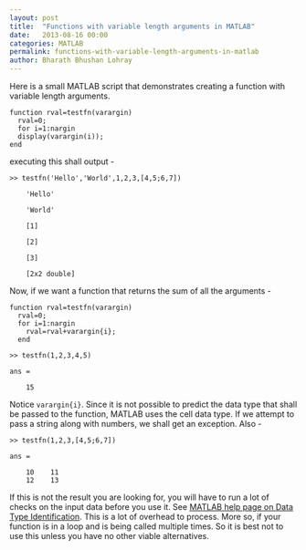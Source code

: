 ```yaml
---
layout: post
title:  "Functions with variable length arguments in MATLAB"
date:   2013-08-16 00:00
categories: MATLAB
permalink: functions-with-variable-length-arguments-in-matlab
author: Bharath Bhushan Lohray
---
```

Here is a small MATLAB script that demonstrates creating a function with variable length arguments.

```
function rval=testfn(varargin)
  rval=0;
  for i=1:nargin
  display(varargin(i));
end
```

executing this shall output -

```
>> testfn('Hello','World',1,2,3,[4,5;6,7])

    'Hello'

    'World'

    [1]

    [2]

    [3]

    [2x2 double]
```

Now, if we want a function that returns the sum of all the arguments -

```
function rval=testfn(varargin)
  rval=0;
  for i=1:nargin
    rval=rval+varargin{i};
  end
```

```
>> testfn(1,2,3,4,5)

ans =

    15
```

Notice `varargin{i}`. Since it is not possible to predict the data type that shall be passed to the function, MATLAB uses the cell data type. If we attempt to pass a string along with numbers, we shall get an exception. Also -

```
>> testfn(1,2,3,[4,5;6,7])

ans =

    10    11
    12    13
```

If this is not the result you are looking for, you will have to run a lot of checks on the input data before you use it. See [MATLAB help page on Data Type Identification](http://www.mathworks.com/help/matlab/data-type-identification.html). This is a lot of overhead to process. More so, if your function is in a loop and is being called multiple times. So it is best not to use this unless you have no other viable alternatives.
